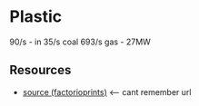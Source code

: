# Plastic

90/s - in 35/s coal 693/s gas - 27MW

## Resources

- [source (factorioprints)](...) <-- cant remember url